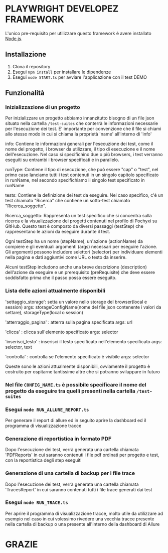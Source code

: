 # PLAYWRIGHT DEVELOPEZ FRAMEWORK

L'unico pre-requisito per utilizzare questo framework è avere installato [Node.js](https://nodejs.org/it/).

## Installazione

1. Clona il repository
2. Esegui `npm install` per installare le dipendenze
3. Esegui `node START.ts` per avviare l'applicazione con il test DEMO

## Funzionalità

### Inizializzazione di un progetto

Per inizializzare un progetto abbiamo innanzitutto bisogno di un file json situato nella cartella
`/test-suites` che conterrà le informazioni necessarie per l'esecuzione dei test. E' importante per convenzione che il file si chiami allo stesso modo in cui si chiama la proprietà 'name' all'interno di 'info'

info: Contiene le informazioni generali per l'esecuzione dei test, come il nome del progetto, i browser da utilizzare, il tipo di esecuzione e il nome dell'esecuzione.
Nel caso si specifichino due o più browsers, i test verranno eseguiti su entrambi i browser specificati e in parallelo.

runType: Contiene il tipo di esecuzione, che può essere "cap" o "test", nel primo caso lanciamo tutti i test contenuti in un singolo capitolo specificato in runName, nel secondo specifichiamo il singolo test specificato in runName

tests: Contiene la definizione dei test da eseguire. Nel caso specifico, c'è un test chiamato "Ricerca" che contiene un sotto-test chiamato "Ricerca_soggetto".

Ricerca_soggetto: Rappresenta un test specifico che si concentra sulla ricerca e la visualizzazione dei progetti contenuti nel profilo di Pochyxi su GitHub. Questo test è composto da diversi passaggi (testStep) che rappresentano le azioni da eseguire durante il test.

Ogni testStep ha un nome (stepName), un'azione (actionName) da compiere e gli eventuali argomenti (args) necessari per eseguire l'azione. Gli argomenti possono includere selettori (selector) per individuare elementi nella pagina e dati aggiuntivi come URL o testo da inserire.

Alcuni testStep includono anche una breve descrizione (description) dell'azione da eseguire e un prerequisito (preRequisite) che deve essere soddisfatto prima che il passo possa essere eseguito.

### Lista delle azioni attualmente disponibili

'settaggio_storage': setta un valore nello storage del browser(local e session)
args: storageConfigName(nome del file json contenente i valori da settare),
storageType(local o session)

'atterraggio_pagina' : atterra sulla pagina specificata
args: url

'clicca' : clicca sull'elemento specificato
args: selector

'inserisci_testo' : inserisci il testo specificato nell'elemento specificato
args: selector, text

'controlla' : controlla se l'elemento specificato è visibile
args: selector

Queste sono le azioni attualmente disponibili, ovviamente il progetto è costruito per ospitarne tantissime altre che si potranno sviluppare in futuro

### Nel file `CONFIG_NAME.ts` è possibile specificare il nome del progetto da eseguire tra quelli presenti nella cartella `/test-suites`

### Esegui `node RUN_ALLURE_REPORT.ts`
Per generare il report di allure ed in seguito aprire la dashboard ed il programma di visualizzazione tracce

### Generazione di reportistica in formato PDF
Dopo l'esecuzione dei test, verrà generata una cartella chiamata 'PDFReports' in cui saranno contenuti i file pdf ordinati per progetto e test, con la reportistica degli step eseguiti

### Generazione di una cartella di backup per i file trace
Dopo l'esecuzione dei test, verrà generata una cartella chiamata 'TracesReport' in cui saranno contenuti tutti i file trace generati dai test

### Esegui `node RUN_TRACE.ts`
Per aprire il programma di visualizzazione tracce, molto utile da utilizzare ad esempio nel caso in cui volessimo rivedere una vecchia tracce presente nella cartella di backup o una presente all'interno della dashboard di Allure

# GRAZIE